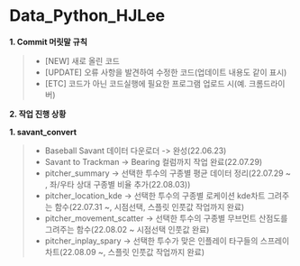 # Data_Python_HJLee

**1. Commit 머릿말 규칙**

  >- [NEW] 새로 올린 코드
  >- [UPDATE] 오류 사항을 발견하여 수정한 코드(업데이트 내용도 같이 표시)
  >- [ETC] 코드가 아닌 코드실행에 필요한 프로그램 업로드 시(예. 크롬드라이버)
 
**2. 작업 진행 상황**

**1. savant_convert**
>- Baseball Savant 데이터 다운로더 -> 완성(22.06.23)
>- Savant to Trackman -> Bearing 컬럼까지 작업 완료(22.07.29)
>- pitcher_summary -> 선택한 투수의 구종별 평균 데이터 정리(22.07.29 ~ , 좌/우타 상대 구종별 비율 추가(22.08.03))
>- pitcher_location_kde -> 선택한 투수의 구종별 로케이션 kde차트 그려주는 함수(22.07.31 ~, 시점선택, 스플릿 인풋값 작업까지 완료)
>- pitcher_movement_scatter -> 선택한 투수의 구종별 무브먼트 산점도를 그려주는 함수(22.08.02 ~ 시점선택 인풋값 완료)
>- pitcher_inplay_spary -> 선택한 투수가 맞은 인플레이 타구들의 스프레이차트(22.08.09 ~, 스플릿 인풋값 작업까지 완료)
